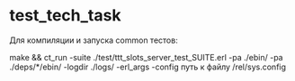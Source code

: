 # test_tech_task
Для компиляции и запуска common тестов:

make && ct_run -suite ./test/ttt_slots_server_test_SUITE.erl -pa ./ebin/ -pa ./deps/*/ebin/ -logdir ./logs/ -erl_args -config путь к файлу /rel/sys.config